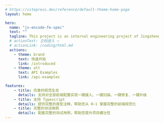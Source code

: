 ```yaml
---
# https://vitepress.dev/reference/default-theme-home-page
layout: home

hero:
  name: "js-encode-fe-spec"
  text: ""
  tagline: This project is an internal engineering project of Jingsheng Technology
  # actionText: 立刻进入 →
  # actionLink: /coding/html.md
  actions:
    - theme: brand
      text: 快速开始
      link: /introduced
    - theme: alt
      text: API Examples
      link: /api-examples

features:
    - title: 完善的规范生态
      details: 支持对全部前端配置实现一键接入、一键扫描、一键修复、一键升级
    - title: 支持 Typescript
      details: 提供完整的类型注释，帮助您从 0~1 掌握完整的前端规范化
    - title: 完整的测试用例
      details: 配套完整的测试用例，帮助您提升项目健壮性
---
```


